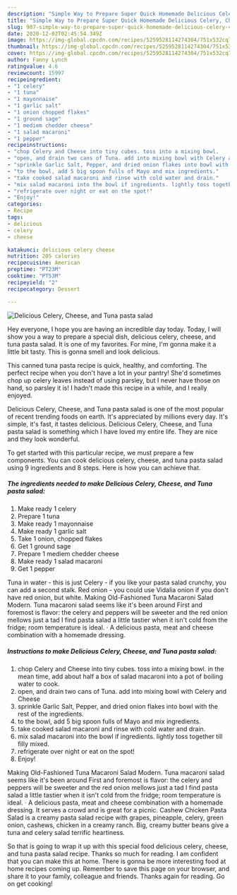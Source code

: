 ```yaml
---
description: "Simple Way to Prepare Super Quick Homemade Delicious Celery, Cheese, and Tuna pasta salad"
title: "Simple Way to Prepare Super Quick Homemade Delicious Celery, Cheese, and Tuna pasta salad"
slug: 907-simple-way-to-prepare-super-quick-homemade-delicious-celery-cheese-and-tuna-pasta-salad
date: 2020-12-02T02:45:54.349Z
image: https://img-global.cpcdn.com/recipes/5259528114274304/751x532cq70/delicious-celery-cheese-and-tuna-pasta-salad-recipe-main-photo.jpg
thumbnail: https://img-global.cpcdn.com/recipes/5259528114274304/751x532cq70/delicious-celery-cheese-and-tuna-pasta-salad-recipe-main-photo.jpg
cover: https://img-global.cpcdn.com/recipes/5259528114274304/751x532cq70/delicious-celery-cheese-and-tuna-pasta-salad-recipe-main-photo.jpg
author: Fanny Lynch
ratingvalue: 4.6
reviewcount: 15997
recipeingredient:
- "1 celery"
- "1 tuna"
- "1 mayonnaise"
- "1 garlic salt"
- "1 onion chopped flakes"
- "1 ground sage"
- "1 mediem chedder cheese"
- "1 salad macaroni"
- "1 pepper"
recipeinstructions:
- "chop Celery and Cheese into tiny cubes. toss into a mixing bowl.       in the mean time, add about half a box of salad macaroni into a pot of boiling water to cook."
- "open, and drain two cans of Tuna. add into mixing bowl with Celery and Cheese"
- "sprinkle Garlic Salt, Pepper, and dried onion flakes into bowl with the rest of the ingredients."
- "to the bowl, add 5 big spoon fulls of Mayo and mix ingredients."
- "take cooked salad macaroni and rinse with cold water and drain."
- "mix salad macaroni into the bowl if ingredients. lightly toss together till filly mixed."
- "refrigerate over night or eat on the spot!"
- "Enjoy!"
categories:
- Recipe
tags:
- delicious
- celery
- cheese

katakunci: delicious celery cheese 
nutrition: 205 calories
recipecuisine: American
preptime: "PT23M"
cooktime: "PT53M"
recipeyield: "2"
recipecategory: Dessert

---
```



![Delicious Celery, Cheese, and Tuna pasta salad](https://img-global.cpcdn.com/recipes/5259528114274304/751x532cq70/delicious-celery-cheese-and-tuna-pasta-salad-recipe-main-photo.jpg)

Hey everyone, I hope you are having an incredible day today. Today, I will show you a way to prepare a special dish, delicious celery, cheese, and tuna pasta salad. It is one of my favorites. For mine, I'm gonna make it a little bit tasty. This is gonna smell and look delicious.

This canned tuna pasta recipe is quick, healthy, and comforting. The perfect recipe when you don&#39;t have a lot in your pantry! She&#39;d sometimes chop up celery leaves instead of using parsley, but I never have those on hand, so parsley it is! I hadn&#39;t made this recipe in a while, and I really enjoyed.

Delicious Celery, Cheese, and Tuna pasta salad is one of the most popular of recent trending foods on earth. It's appreciated by millions every day. It's simple, it's fast, it tastes delicious. Delicious Celery, Cheese, and Tuna pasta salad is something which I have loved my entire life. They are nice and they look wonderful.


To get started with this particular recipe, we must prepare a few components. You can cook delicious celery, cheese, and tuna pasta salad using 9 ingredients and 8 steps. Here is how you can achieve that.

<!--inarticleads1-->

##### The ingredients needed to make Delicious Celery, Cheese, and Tuna pasta salad:

1. Make ready 1 celery
1. Prepare 1 tuna
1. Make ready 1 mayonnaise
1. Make ready 1 garlic salt
1. Take 1 onion, chopped flakes
1. Get 1 ground sage
1. Prepare 1 mediem chedder cheese
1. Make ready 1 salad macaroni
1. Get 1 pepper


Tuna in water - this is just Celery - if you like your pasta salad crunchy, you can add a second stalk. Red onion - you could use Vidalia onion if you don&#39;t have red onion, but white. Making Old-Fashioned Tuna Macaroni Salad Modern. Tuna macaroni salad seems like it&#39;s been around First and foremost is flavor: the celery and peppers will be sweeter and the red onion mellows just a tad I find pasta salad a little tastier when it isn&#39;t cold from the fridge; room temperature is ideal. · A delicious pasta, meat and cheese combination with a homemade dressing. 

<!--inarticleads2-->

##### Instructions to make Delicious Celery, Cheese, and Tuna pasta salad:

1. chop Celery and Cheese into tiny cubes. toss into a mixing bowl.       in the mean time, add about half a box of salad macaroni into a pot of boiling water to cook.
1. open, and drain two cans of Tuna. add into mixing bowl with Celery and Cheese
1. sprinkle Garlic Salt, Pepper, and dried onion flakes into bowl with the rest of the ingredients.
1. to the bowl, add 5 big spoon fulls of Mayo and mix ingredients.
1. take cooked salad macaroni and rinse with cold water and drain.
1. mix salad macaroni into the bowl if ingredients. lightly toss together till filly mixed.
1. refrigerate over night or eat on the spot!
1. Enjoy!


Making Old-Fashioned Tuna Macaroni Salad Modern. Tuna macaroni salad seems like it&#39;s been around First and foremost is flavor: the celery and peppers will be sweeter and the red onion mellows just a tad I find pasta salad a little tastier when it isn&#39;t cold from the fridge; room temperature is ideal. · A delicious pasta, meat and cheese combination with a homemade dressing. It serves a crowd and is great for a picnic. Cashew Chicken Pasta Salad is a creamy pasta salad recipe with grapes, pineapple, celery, green onion, cashews, chicken in a creamy ranch. Big, creamy butter beans give a tuna and celery salad terrific heartiness. 

So that is going to wrap it up with this special food delicious celery, cheese, and tuna pasta salad recipe. Thanks so much for reading. I am confident that you can make this at home. There is gonna be more interesting food at home recipes coming up. Remember to save this page on your browser, and share it to your family, colleague and friends. Thanks again for reading. Go on get cooking!
